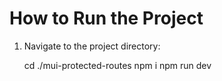 # How to Run the Project

1. Navigate to the project directory:
   
   cd ./mui-protected-routes
   npm i
   npm run dev
